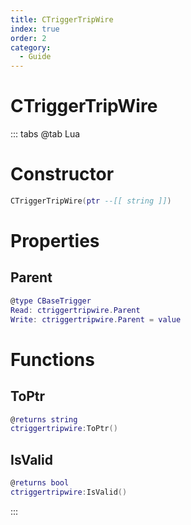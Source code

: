 ```yaml
---
title: CTriggerTripWire
index: true
order: 2
category:
  - Guide
---
```


# CTriggerTripWire

::: tabs
@tab Lua
# Constructor
```lua
CTriggerTripWire(ptr --[[ string ]])
```
# Properties
## Parent 
```lua
@type CBaseTrigger
Read: ctriggertripwire.Parent
Write: ctriggertripwire.Parent = value
```
# Functions
## ToPtr
```lua
@returns string
ctriggertripwire:ToPtr()
```
## IsValid
```lua
@returns bool
ctriggertripwire:IsValid()
```

:::